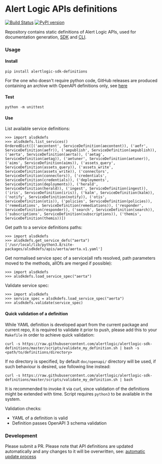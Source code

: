 # Alert Logic APIs definitions

[![Build Status](https://travis-ci.com/alertlogic/alertlogic-sdk-definitions.svg?branch=master)](https://travis-ci.com/alertlogic/alertlogic-sdk-definitions)
[![PyPI version](https://badge.fury.io/py/alertlogic-sdk-definitions.svg)](https://badge.fury.io/py/alertlogic-sdk-definitions)

Repository contains static definitions of Alert Logic APIs, used for documentation generation, 
[SDK](https://github.com/alertlogic/alertlogic-sdk-python) and [CLI](https://github.com/alertlogic/alcli).

### Usage

#### Install 
`pip install alertlogic-sdk-definitions`

For the one who doesn't require python code, GitHub releases are produced 
containing an archive with OpenAPI definitions only, see
[here](https://github.com/alertlogic/alertlogic-sdk-definitions/releases)

#### Test
`python -m unittest`

#### Use

List available service definitions:
```
>>> import alsdkdefs
>>> alsdkdefs.list_services()
OrderedDict([('aecontent', ServiceDefinition(aecontent)), ('aefr', ServiceDefinition(aefr)), ('aepublish', ServiceDefinition(aepublish)), ('aerta', ServiceDefinition(aerta)), ('aetag', ServiceDefinition(aetag)), ('aetuner', ServiceDefinition(aetuner)), ('aims', ServiceDefinition(aims)), ('assets_query', ServiceDefinition(assets_query)), ('assets_write', ServiceDefinition(assets_write)), ('connectors', ServiceDefinition(connectors)), ('credentials', ServiceDefinition(credentials)), ('deployments', ServiceDefinition(deployments)), ('herald', ServiceDefinition(herald)), ('ingest', ServiceDefinition(ingest)), ('iris', ServiceDefinition(iris)), ('kalm', ServiceDefinition(kalm)), ('notify', ServiceDefinition(notify)), ('otis', ServiceDefinition(otis)), ('policies', ServiceDefinition(policies)), ('remediations', ServiceDefinition(remediations)), ('responder', ServiceDefinition(responder)), ('search', ServiceDefinition(search)), ('subscriptions', ServiceDefinition(subscriptions)), ('themis', ServiceDefinition(themis))])
```

Get path to a service definitions paths:
```
>>> import alsdkdefs
>>> alsdkdefs.get_service_defs("aerta")
['/usr/local/lib/python3.8/site-packages/alsdkdefs/apis/aerta/aerta.v1.yaml']
```

Get normalised service spec of a service(all refs resolved, 
                                 path parameters moved to the methods, 
                                 allOfs are merged if possible):
```
>>> import alsdkdefs
>>> alsdkdefs.load_service_spec("aerta")
```

Validate service spec: 
```
>>> import alsdkdefs
>>> service_spec = alsdkdefs.load_service_spec("aerta")
>>> alsdkdefs.validate(service_spec)
```

#### Quick validation of a definition

While YAML definition is developed apart from the current package and current repo,
it is required to validate it prior to push, please add this to your `Makefile` 
in order to achieve quick validation:

`curl -s https://raw.githubusercontent.com/alertlogic/alertlogic-sdk-definitions/master/scripts/validate_my_definition.sh | bash -s <path/to/definitions/directory>`

If no directory is specified, by default `doc/openapi/` directory will be used, if such behaviour is desired, use following line instead:

`curl -s https://raw.githubusercontent.com/alertlogic/alertlogic-sdk-definitions/master/scripts/validate_my_definition.sh | bash `

It is recommended to invoke it via curl, since validation of the definitions might be extended with time.
Script requires `python3` to be available in the system.

Validation checks:
* YAML of a definition is valid
* Definition passes OpenAPI 3 schema validation

### Development

Please submit a PR. Please note that API definitions are updated automatically and any changes to it will be overwritten, see:
[automatic update process](doc/automatic_releases.md)
